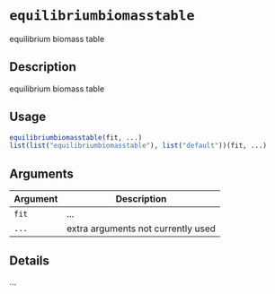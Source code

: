 # `equilibriumbiomasstable`

equilibrium biomass table


## Description

equilibrium biomass table


## Usage

```r
equilibriumbiomasstable(fit, ...)
list(list("equilibriumbiomasstable"), list("default"))(fit, ...)
```


## Arguments

Argument      |Description
------------- |----------------
`fit`     |     ...
`...`     |     extra arguments not currently used


## Details

...


